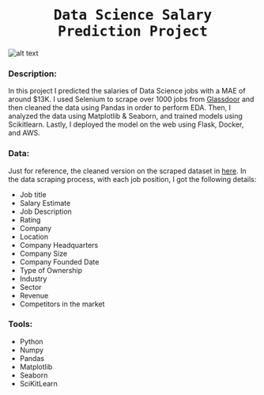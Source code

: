 # <h1 align="center"><samp> Data Science Salary Prediction Project </samp></h1>

![alt text]()

### Description:
In this project I predicted the salaries of Data Science jobs with a MAE of around $13K. I used Selenium to scrape over 1000 jobs from [Glassdoor](glassdoor.com) and then cleaned the data using Pandas in order to perform EDA. Then, I analyzed the data using Matplotlib & Seaborn, and trained models using Scikitlearn. Lastly, I deployed the model on the web using Flask, Docker, and AWS.

### Data:
Just for reference, the cleaned version on the scraped dataset in [here](DS_salary_data.csv). In the data scraping process, with each job position, I got the following details:
* Job title
* Salary Estimate
* Job Description
* Rating
* Company
* Location
* Company Headquarters
* Company Size
* Company Founded Date
* Type of Ownership
* Industry
* Sector
* Revenue
* Competitors in the market

### Tools:
* Python
* Numpy
* Pandas
* Matplotlib
* Seaborn
* SciKitLearn
